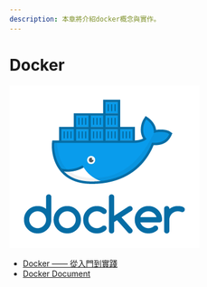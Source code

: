 ```yaml
---
description: 本章將介紹docker概念與實作。
---
```


# Docker



![](../.gitbook/assets/docker_facebook_share.png)

* [Docker —— 從入門到實踐](https://philipzheng.gitbooks.io/docker_practice/content/)
* [Docker Document](https://docs.docker.com/engine/reference/builder/)



